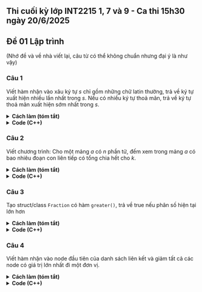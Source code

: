 ## Thi cuối kỳ lớp INT2215 1, 7 và 9 - Ca thi 15h30 ngày 20/6/2025
## Đề 01 Lập trình

(Nhớ đề và về nhà viết lại, câu từ có thể không chuẩn nhưng đại ý là như vậy)

### Câu 1
Viết hàm nhận vào xâu ký tự $s$ chỉ gồm những chữ latin thường, trả về ký tự xuất hiện nhiều lần nhất trong $s$. Nếu có nhiều ký tự thoả mãn, trả về ký tự thoả mãn xuất hiện sớm nhất trong $s$.

<details><summary><strong>Cách làm (tóm tắt)</strong></summary>

Dùng một mảng/vector `cnt` có 26 phần tử (vì có 26 ký tự a-z), `cnt[i]` lưu số lần xuất hiện của ký tự `'a' + i` trong `s`. Lưu lại số lần xuất hiện nhiều nhất của một ký tự bằng biến `mx`.
Sau đó duyệt lại từ đầu đến cuối, nếu số lần xuất hiện của ký tự đang xét là nhiều nhất thì trả về ký tự đó. Điều này cũng đảm bảo nếu có nhiều ký tự xuất hiện nhiều nhất thì ký tự trả về là ký tự xuất hiện sớm nhất.
</details>

<details><summary><strong>Code (C++)</strong></summary>

```cpp
char mostFrequentChar(string s) {
  vector<int> cnt(26, 0);
  int mx = 0;
  for (char c : s) {
    mx = max(mx, ++cnt[c - 'a']);
  }
  for (char c : s) {
    if (cnt[c - 'a'] == mx) {
      return c;
    }
  }
  return '!';  // khong bao gio chay duoc vao day
}
```
</details>

### Câu 2
Viết chương trình: Cho một mảng $a$ có $n$ phần tử, đếm xem trong mảng $a$ có bao nhiêu đoạn con liên tiếp có tổng chia hết cho $k$.

<details><summary><strong>Cách làm (tóm tắt)</strong></summary>

Cần biết đến kỹ thuật mảng cộng dồn (prefix sum). `pref[0] = 0`, `pref[i]` lưu tổng của `a[0]` đến `a[i - 1]`, lấy phần dư khi chia cho `k`.

Suy ra, tổng của `a[l]` đến `a[r]` là `pref[r] - pref[l-1]`. Để tổng này chia hết cho k tức `pref[r] - pref[l-1] = 0`, tương đương `pref[r] = pref[l]`.

Bài toán trở thành: đếm số cặp phần tử bằng nhau trong `pref`.

Ta sử dụng mảng/vector `cnt` có `k` phần tử (vì các phần tử trong `pref` chỉ có thể nhận giá trị từ `0` đến `k-1`). `cnt[i]` lưu lại số lần xuất hiện của `i` trong `pref`. Với mỗi `i`, ta có `cnt[i] * (cnt[i] - 1) / 2` cách chọn ra một cặp.
</details>

<details><summary><strong>Code (C++)</strong></summary>

```cpp
#include <iostream>
#include <vector>
using namespace std;

int main() {
  int n, k;
  cin >> n >> k;
  vector<int> pref(n+1, 0);
  for (int i = 0; i < n; ++i) {
    cin >> pref[i];
    pref[i] = (pref[i] + pref[i-1]) % k;
  }
  vector<int> cnt(k, 0);
  for (int x : pref) {
    ++cnt[x];
  }
  int ans = 0;
  for (int x : cnt) {
    ans += x * (x - 1);
  }
  cout << ans / 2;
}
```
</details>

### Câu 3
Tạo struct/class `Fraction` có hàm `greater()`, trả về true nếu phân số hiện tại lớn hơn

<details><summary><strong>Cách làm (tóm tắt)</strong></summary>

Để so sánh phân số `F = a/b` với phân số `G = c/d`, ta lấy `F-G = (a*d - b*c) / (c*d)`, nếu `F-G > 0` tức là `F > G`. Một phân số là dương khi tử nhân mẫu là dương.

Chú ý dùng kiểu dữ liệu `long long` để tránh bị tràn số khi nhân hai số với nhau.
</details>

<details><summary><strong>Code (C++)</strong></summary>

```cpp
#define ll long long

struct Fraction {
  ll x, y;
  Fraction() {}
  Fraction(ll _x, ll _y) {
    x = _x;
    y = _y;
  }
  bool greater(Fraction other) {
    ll a = x * other.y - y * other.x;
    ll b = y * other.y;
    return a * b > 0;
  }
};
```
</details>

### Câu 4
Viết hàm nhận vào node đầu tiên của danh sách liên kết và giảm tất cả các node có giá trị lớn nhất đi một đơn vị.

<details><summary><strong>Cách làm (tóm tắt)</strong></summary>

Chạy hai vòng lặp. Vòng lặp đầu tiên để tìm ra giá trị lớn nhất của linked list này. Vòng lặp thứ hai để so sánh tất cả các node của linked list đó với giá trị tìm được ở vòng lặp thứ nhất, nếu bằng thì giảm đi 1 đơn vị. 
</details>

<details><summary><strong>Code (C++)</strong></summary>

```cpp
struct Element {
  int data;
  Element *next;
};

void decreaseMax(Element *head) {
  int mx = -2e9;
  for (Element *p = head; p; p = p->next) {
    mx = max(mx, p->data);
  }
  for (Element *p = head; p; p = p->next) {
    if (p->data == mx) {
      --(p->data);
    }
  }
}
```
</details>
